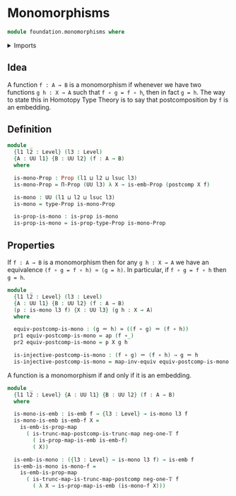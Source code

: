# Monomorphisms

```agda
module foundation.monomorphisms where
```

<details><summary>Imports</summary>

```agda
open import foundation.action-on-identifications-functions
open import foundation.dependent-pair-types
open import foundation.embeddings
open import foundation.functoriality-function-types
open import foundation.postcomposition
open import foundation.universe-levels

open import foundation-core.equivalences
open import foundation-core.function-types
open import foundation-core.identity-types
open import foundation-core.propositional-maps
open import foundation-core.propositions
open import foundation-core.truncation-levels
```

</details>

## Idea

A function `f : A → B` is a monomorphism if whenever we have two functions
`g h : X → A` such that `f ∘ g = f ∘ h`, then in fact `g = h`. The way to state
this in Homotopy Type Theory is to say that postcomposition by `f` is an
embedding.

## Definition

```agda
module _
  {l1 l2 : Level} (l3 : Level)
  {A : UU l1} {B : UU l2} (f : A → B)
  where

  is-mono-Prop : Prop (l1 ⊔ l2 ⊔ lsuc l3)
  is-mono-Prop = Π-Prop (UU l3) λ X → is-emb-Prop (postcomp X f)

  is-mono : UU (l1 ⊔ l2 ⊔ lsuc l3)
  is-mono = type-Prop is-mono-Prop

  is-prop-is-mono : is-prop is-mono
  is-prop-is-mono = is-prop-type-Prop is-mono-Prop
```

## Properties

If `f : A → B` is a monomorphism then for any `g h : X → A` we have an
equivalence `(f ∘ g = f ∘ h) ≃ (g = h)`. In particular, if `f ∘ g = f ∘ h` then
`g = h`.

```agda
module _
  {l1 l2 : Level} (l3 : Level)
  {A : UU l1} {B : UU l2} (f : A → B)
  (p : is-mono l3 f) {X : UU l3} (g h : X → A)
  where

  equiv-postcomp-is-mono : (g ＝ h) ≃ ((f ∘ g) ＝ (f ∘ h))
  pr1 equiv-postcomp-is-mono = ap (f ∘_)
  pr2 equiv-postcomp-is-mono = p X g h

  is-injective-postcomp-is-mono : (f ∘ g) ＝ (f ∘ h) → g ＝ h
  is-injective-postcomp-is-mono = map-inv-equiv equiv-postcomp-is-mono
```

A function is a monomorphism if and only if it is an embedding.

```agda
module _
  {l1 l2 : Level} {A : UU l1} {B : UU l2} (f : A → B)
  where

  is-mono-is-emb : is-emb f → {l3 : Level} → is-mono l3 f
  is-mono-is-emb is-emb-f X =
    is-emb-is-prop-map
      ( is-trunc-map-postcomp-is-trunc-map neg-one-𝕋 f
        ( is-prop-map-is-emb is-emb-f)
        ( X))

  is-emb-is-mono : ({l3 : Level} → is-mono l3 f) → is-emb f
  is-emb-is-mono is-mono-f =
    is-emb-is-prop-map
      ( is-trunc-map-is-trunc-map-postcomp neg-one-𝕋 f
        ( λ X → is-prop-map-is-emb (is-mono-f X)))
```
